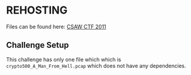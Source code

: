 # REHOSTING

Files can be found here: [CSAW CTF 2011](https://shell-storm.org/repo/CTF/GreHack-2012/cryptography/500-A_Man_From_Hell/)

## Challenge Setup
This challenge has only one file which which is `crypto500_A_Man_From_Hell.pcap` which does not have any dependencies.
